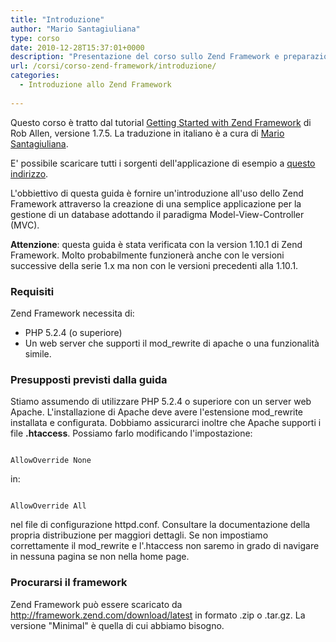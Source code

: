 ```yaml
---
title: "Introduzione"
author: "Mario Santagiuliana"
type: corso
date: 2010-12-28T15:37:01+0000
description: "Presentazione del corso sullo Zend Framework e preparazione dell'ambiente di lavoro"
url: /corsi/corso-zend-framework/introduzione/
categories:
  - Introduzione allo Zend Framework
  
---
```

Questo corso è tratto dal tutorial [Getting Started with Zend Framework](http://akrabat.com/wp-content/uploads/Getting-Started-with-Zend-Framework.pdf) di Rob Allen, versione 1.7.5. La traduzione in italiano è a cura di [Mario Santagiuliana](autore/mario-santagiuliana/).

E' possibile scaricare tutti i sorgenti dell'applicazione di esempio a [questo indirizzo](http://akrabat.com/zend-framework-tutorial/).

 

L'obbiettivo di questa guida è fornire un'introduzione all'uso dello Zend Framework attraverso la creazione di una semplice applicazione per la gestione di un database adottando il paradigma Model-View-Controller (MVC).

**Attenzione**: questa guida è stata verificata con la version 1.10.1 di Zend Framework. Molto probabilmente funzionerà anche con le versioni successive della serie 1.x ma non con le versioni precedenti alla 1.10.1.

 

###  Requisiti

Zend Framework necessita di:

- PHP 5.2.4 (o superiore)
- Un web server che supporti il mod\_rewrite di apache o una funzionalità simile.
 
###  Presupposti previsti dalla guida

Stiamo assumendo di utilizzare PHP 5.2.4 o superiore con un server web Apache. L'installazione di Apache deve avere l'estensione mod\_rewrite installata e configurata. Dobbiamo assicurarci inoltre che Apache supporti i file **.htaccess**. Possiamo farlo modificando l'impostazione:

 ```

AllowOverride None
```

in:

 ```

AllowOverride All
```

nel file di configurazione httpd.conf. Consultare la documentazione della propria distribuzione per maggiori dettagli. Se non impostiamo correttamente il mod\_rewrite e l'.htaccess non saremo in grado di navigare in nessuna pagina se non nella home page.

###  Procurarsi il framework

Zend Framework può essere scaricato da <http://framework.zend.com/download/latest> in formato .zip o .tar.gz. La versione "Minimal" è quella di cui abbiamo bisogno.